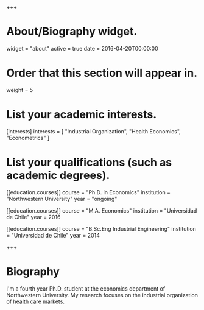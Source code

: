 +++
# About/Biography widget.
widget = "about"
active = true
date = 2016-04-20T00:00:00

# Order that this section will appear in.
weight = 5

# List your academic interests.
[interests]
  interests = [
  "Industrial Organization",
  "Health Economics",
  "Econometrics"
  ]

# List your qualifications (such as academic degrees).
[[education.courses]]
  course = "Ph.D. in Economics"
  institution = "Northwestern University"
  year = "ongoing"

[[education.courses]]
  course = "M.A. Economics"
  institution = "Universidad de Chile"
  year = 2016

[[education.courses]]
  course = "B.Sc.Eng Industrial Engineering"
  institution = "Universidad de Chile"
  year = 2014
 
+++

# Biography
I'm a fourth year Ph.D. student at the economics department of Northwestern University. My research focuses on the industrial organization of health care markets.
